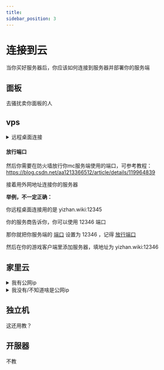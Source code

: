 ```yaml
---
title: 
sidebar_position: 3
---
```


# 连接到云

当你买好服务器后，你应该如何连接到服务器并部署你的服务端

## 面板

去骚扰卖你面板的人

## vps

<details>
  <summary>远程桌面连接</summary>

按下 `win键` + `R键`

![](_images/连接服务器/1.png)

在弹出的窗口中输入 `mstsc`

把卖你vps的人给你的信息照着填进去就可以连接到你的vps了。

你也可以在vps安装 [ToDesk](https://www.todesk.com/download.html) 或 [向日葵远程控制](https://sunlogin.oray.com/) 等软件

#### 映射驱动器

可以在vps中点击 `此电脑` 看到本地的 **驱动器**（c盘d盘的，这下听懂了吧）

方便你传输文件

![](_images/连接服务器/2.png)

![](_images/连接服务器/3.png)

</details>

#### 放行端口

然后你需要在防火墙放行你mc服务端使用的端口，可参考教程：https://blog.csdn.net/aa1213366512/article/details/119964839

接着用外网地址连接你的服务器

**举例，不一定正确：**

你远程桌面连接用的是 yizhan.wiki:12345

你的服务商告诉你，你可以使用 12346 端口

那你就把你服务端的 [端口](#端口) 设置为 12346 ，记得 [放行端口](#放行端口)

然后在你的游戏客户端里添加服务器，填地址为 yizhan.wiki:12346

## 家里云

<details>
  <summary>我有公网ip</summary>

TODO

</details>

<details>
  <summary>我没有/不知道啥是公网ip</summary>

todo

</details>

## 独立机

这还用教？

## 开服器

不教